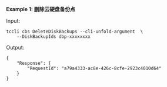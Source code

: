 **Example 1: 删除云硬盘备份点**



Input: 

```
tccli cbs DeleteDiskBackups --cli-unfold-argument  \
    --DiskBackupIds dbp-xxxxxxxx
```

Output: 
```
{
    "Response": {
        "RequestId": "a79a4333-ac8e-426c-8cfe-2923c4010d64"
    }
}
```


